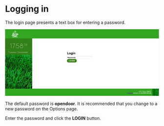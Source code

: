 # Logging in

The login page presents a text box for entering a password.

![](../images/login_page.jpg)

The default password is **opendoor**. It is recommended that you change to a new password on the Options page.

Enter the password and click the **LOGIN** button.


